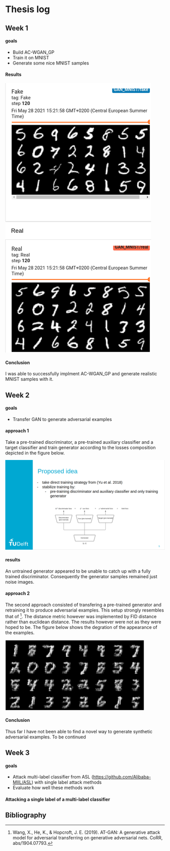 # Thesis log

## Week 1

#### goals
- Build AC-WGAN_GP
- Train it on MNIST
- Generate some nice MNIST samples

#### Results
![ACGAN](/images/AC-WGAN_GP.png)

#### Conclusion
I was able to successfully implment AC-WGAN_GP and generate realistic MNIST samples with it.


## Week 2

#### goals
- Transfer GAN to generate adversarial examples

#### approach 1
Take a pre-trained discriminator, a pre-trained auxiliary classifier and a target classifier and train generator according to the losses composition depicted in the figure below.

![synthetic-adversarial-framework](/images/synthetic-adversarial-framework.png)

#### results
An untrained generator appeared to be unable to catch up with a fully trained discriminator. Consequently the generator samples remained just noise images.

#### approach 2
The second approach consisted of transfering a pre-trained generator and retraining it to produce adversarial examples. This setup strongly resembles that of [^AT-GAN]. The distance metric however was implemented by FID distance rather than euclidean distance. The results however were not as they were hoped to be. The figure below shows the degration of the appearance of the examples. 

![synthetic-adversarial-framework-with-fid](/images/synthetic-adversarial-framework-with-fid.png)

#### Conclusion
Thus far I have not been able to find a novel way to generate synthetic adversarial examples. To be continued

## Week 3

#### goals
- Attack multi-label classifier from ASL (https://github.com/Alibaba-MIIL/ASL) with single label attack methods
- Evaluate how well these methods work

#### Attacking a single label of a multi-label classifier


 

## Bibliography
[^AT-GAN]: Wang, X., He, K., & Hopcroft, J. E. (2019). AT-GAN: A generative attack model for adversarial transferring on generative adversarial nets. CoRR, abs/1904.07793.
